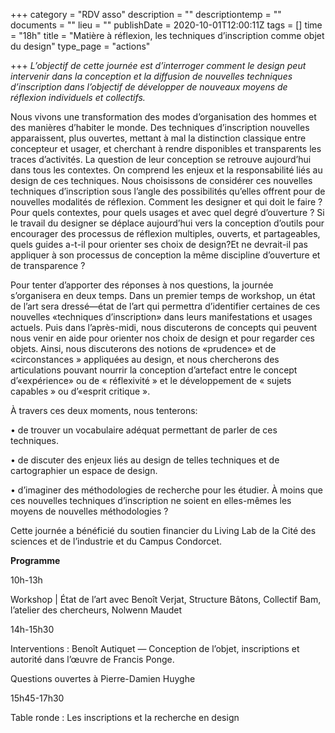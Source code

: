 +++
category = "RDV asso"
description = ""
descriptiontemp = ""
documents = ""
lieu = ""
publishDate = 2020-10-01T12:00:11Z
tags = []
time = "18h"
title = "Matière à réflexion, les techniques d’inscription comme objet du design"
type_page = "actions"

+++
_L’objectif de cette journée est d’interroger comment le design peut intervenir dans la conception et la diffusion de nouvelles techniques d’inscription dans l’objectif de développer de nouveaux moyens de réflexion individuels et collectifs._

Nous vivons une transformation des modes d’organisation des hommes et des manières d’habiter le monde. Des techniques d’inscription nouvelles apparaissent, plus ouvertes, mettant à mal la distinction classique entre concepteur et usager, et cherchant à rendre disponibles et transparents les traces d’activités. La question de leur conception se retrouve aujourd’hui dans tous les contextes. On comprend les enjeux et la responsabilité liés au design de ces techniques. Nous choisissons de considérer ces nouvelles techniques d’inscription sous l’angle des possibilités qu’elles offrent pour de nouvelles modalités de réflexion. Comment les designer et qui doit le faire ? Pour quels contextes, pour quels usages et avec quel degré d’ouverture ? Si le travail du designer se déplace aujourd’hui vers la conception d’outils pour encourager des processus de réflexion multiples, ouverts, et partageables, quels guides a-t-il pour orienter ses choix de design?Et ne devrait-il pas appliquer à son processus de conception la même discipline d’ouverture et de transparence ?

Pour tenter d’apporter des réponses à nos questions, la journée s’organisera en deux temps. Dans un premier temps de workshop, un état de l’art sera dressé—état de l’art qui permettra d’identifier certaines de ces nouvelles «techniques d’inscription» dans leurs manifestations et usages actuels. Puis dans l’après-midi, nous discuterons de concepts qui peuvent nous venir en aide pour orienter nos choix de design et pour regarder ces objets. Ainsi, nous discuterons des notions de «prudence» et de «circonstances » appliquées au design, et nous chercherons des articulations pouvant nourrir la conception d’artefact entre le concept d’«expérience» ou de « réflexivité » et le développement de « sujets capables » ou d’«esprit critique ».

À travers ces deux moments, nous tenterons:

• de trouver un vocabulaire adéquat permettant de parler de ces techniques.

• de discuter des enjeux liés au design de telles techniques et de cartographier un espace de design.

• d’imaginer des méthodologies de recherche pour les étudier. À moins que ces nouvelles techniques d’inscription ne soient en elles-mêmes les moyens de nouvelles méthodologies ?

Cette journée a bénéficié du soutien financier du Living Lab de la Cité des sciences et de l’industrie et du Campus Condorcet.

**Programme**

10h-13h

Workshop | État de l’art avec Benoît Verjat, Structure Bâtons, Collectif Bam, l’atelier des chercheurs, Nolwenn Maudet

14h-15h30

Interventions : Benoît Autiquet — Conception de l’objet, inscriptions et autorité dans l’œuvre de Francis Ponge.

Questions ouvertes à Pierre-Damien Huyghe

15h45-17h30

Table ronde : Les inscriptions et la recherche en design